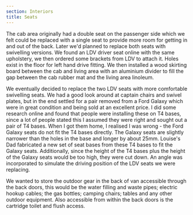 ```yaml
---
section: Interiors
title: Seats
---
```


The cab area originally had a double seat on the passenger side which we felt could be replaced with a single seat to provide more room for getting in and out of the back. Later we'd planned to replace both seats with swivelling versions. We found an LDV driver seat online with the same upholstery, we then ordered some brackets from LDV to attach it. Holes exist in the floor for left hand drive fitting. We then installed a wood skirting board between the cab and living area with an aluminium divider to fill the gap between the cab rubber mat and the living area linoleum.

<div class="flickrslideshow" data-ids="[2654648525,2655468518]">
</div>

We eventually decided to replace the two LDV seats with more comfortable swivelling seats. We had a good look around at captain chairs and swivel plates, but in the end settled for a pair removed from a Ford Galaxy which were in great condition and being sold at an excellent price. I did some research online and found that people were installing these on T4 bases, since a lot of people stated this I assumed they were right and sought out a pair of T4 bases. When I got them home, I realised I was wrong - the Ford Galaxy seats do not fit the T4 bases directly. The Galaxy seats are slightly narrower than the holes in the base and longer by about 25mm. Louise's Dad fabricated a new set of seat bases from these T4 bases to fit the Galaxy seats. Additionally, since the height of the T4 bases plus the height of the Galaxy seats would be too high, they were cut down. An angle was incorporated to simulate the driving position of the LDV seats we were replacing.

<div class="flickrslideshow" data-ids="[7657940926,7657937624,7657933230]">
</div>

We wanted to store the outdoor gear in the back of van accessible through the back doors, this would be the water filling and waste pipes; electric hookup cables; the gas bottles; camping chairs; tables and any other outdoor equipment. Also accessible from within the back doors is the cartridge toilet and flush access.

<div class="flickrslideshow" data-ids="[869515620,868672101,2452327373,2453156270,2452328989]">
</div>